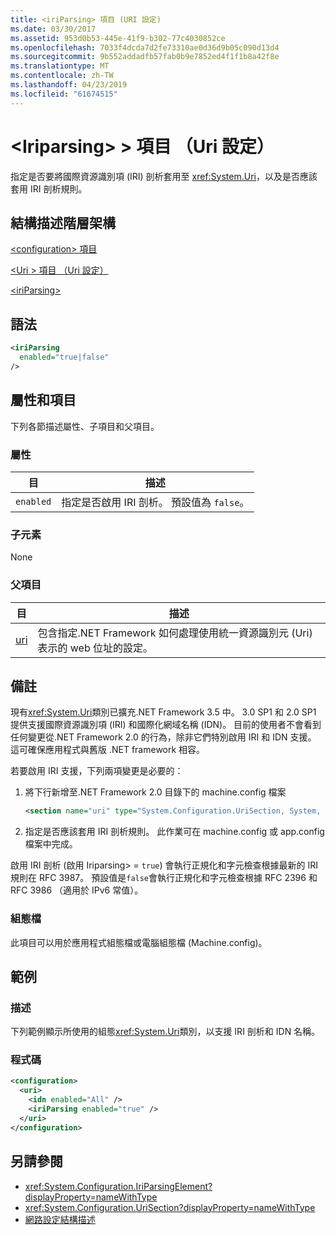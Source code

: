 ```yaml
---
title: <iriParsing> 項目 (URI 設定)
ms.date: 03/30/2017
ms.assetid: 953d0b53-445e-41f9-b302-77c4030852ce
ms.openlocfilehash: 7033f4dcda7d2fe73310ae0d36d9b05c090d13d4
ms.sourcegitcommit: 9b552addadfb57fab0b9e7852ed4f1f1b8a42f8e
ms.translationtype: MT
ms.contentlocale: zh-TW
ms.lasthandoff: 04/23/2019
ms.locfileid: "61674515"
---
```

# <a name="iriparsing-element-uri-settings"></a>\<Iriparsing> > 項目 （Uri 設定）
指定是否要將國際資源識別項 (IRI) 剖析套用至 <xref:System.Uri>，以及是否應該套用 IRI 剖析規則。  
  
## <a name="schema-hierarchy"></a>結構描述階層架構  
 [\<configuration> 項目](../../../../../docs/framework/configure-apps/file-schema/configuration-element.md)  
  
 [\<Uri > 項目 （Uri 設定）](../../../../../docs/framework/configure-apps/file-schema/network/uri-element-uri-settings.md)  
  
 [\<iriParsing>](../../../../../docs/framework/configure-apps/file-schema/network/iriparsing-element-uri-settings.md)  
  
## <a name="syntax"></a>語法  
  
```xml  
<iriParsing  
  enabled="true|false"  
/>  
```  
  
## <a name="attributes-and-elements"></a>屬性和項目  
 下列各節描述屬性、子項目和父項目。  
  
### <a name="attributes"></a>屬性  
  
|**目**|**描述**|  
|-----------------|---------------------|  
|`enabled`|指定是否啟用 IRI 剖析。 預設值為 `false`。|  
  
### <a name="child-elements"></a>子元素  
 None  
  
### <a name="parent-elements"></a>父項目  
  
|**目**|**描述**|  
|-----------------|---------------------|  
|[uri](../../../../../docs/framework/configure-apps/file-schema/network/uri-element-uri-settings.md)|包含指定.NET Framework 如何處理使用統一資源識別元 (Uri) 表示的 web 位址的設定。|  
  
## <a name="remarks"></a>備註  
 現有<xref:System.Uri>類別已擴充.NET Framework 3.5 中。 3.0 SP1 和 2.0 SP1 提供支援國際資源識別項 (IRI) 和國際化網域名稱 (IDN)。 目前的使用者不會看到任何變更從.NET Framework 2.0 的行為，除非它們特別啟用 IRI 和 IDN 支援。 這可確保應用程式與舊版 .NET framework 相容。  
  
 若要啟用 IRI 支援，下列兩項變更是必要的：  
  
1. 將下行新增至.NET Framework 2.0 目錄下的 machine.config 檔案  
  
    ```xml  
    <section name="uri" type="System.Configuration.UriSection, System, Version=2.0.0.0, Culture=neutral, PublicKeyToken=b77a5c561934e089" />  
    ```  
  
2. 指定是否應該套用 IRI 剖析規則。 此作業可在 machine.config 或 app.config 檔案中完成。  
  
 啟用 IRI 剖析 (啟用 Iriparsing> = `true`) 會執行正規化和字元檢查根據最新的 IRI 規則在 RFC 3987。 預設值是`false`會執行正規化和字元檢查根據 RFC 2396 和 RFC 3986 （適用於 IPv6 常值）。  
  
### <a name="configuration-files"></a>組態檔  
 此項目可以用於應用程式組態檔或電腦組態檔 (Machine.config)。  
  
## <a name="example"></a>範例  
  
### <a name="description"></a>描述  
 下列範例顯示所使用的組態<xref:System.Uri>類別，以支援 IRI 剖析和 IDN 名稱。  
  
### <a name="code"></a>程式碼  
  
```xml  
<configuration>  
  <uri>  
    <idn enabled="All" />  
    <iriParsing enabled="true" />  
  </uri>  
</configuration>  
```  
  
## <a name="see-also"></a>另請參閱

- <xref:System.Configuration.IriParsingElement?displayProperty=nameWithType>
- <xref:System.Configuration.UriSection?displayProperty=nameWithType>
- [網路設定結構描述](../../../../../docs/framework/configure-apps/file-schema/network/index.md)
